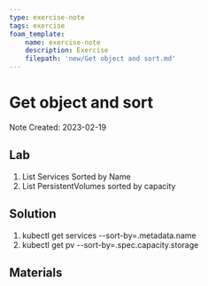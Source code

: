 ```yaml
---
type: exercise-note
tags: exercise
foam_template:
    name: exercise-note
    description: Exercise
    filepath: 'new/Get object and sort.md'
---
```

# Get object and sort
Note Created: 2023-02-19

## Lab 

1. List Services Sorted by Name
2. List PersistentVolumes sorted by capacity

## Solution

1. kubectl get services --sort-by=.metadata.name
2. kubectl get pv --sort-by=.spec.capacity.storage

## Materials